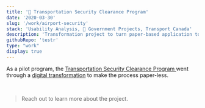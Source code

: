 ```yaml
---
title: '🍁 Transportation Security Clearance Program'
date: '2020-03-30'
slug: '/work/airport-security'
stack: 'Usability Analysis, 🍁 Government Projects, Transport Canada'
description: 'Transformation project to turn paper-based application to digital'
githubRepo: 'testr'
type: "work"  
display: true
---
```


As a pilot program, the [Transportation Security Clearance Program ](https://tc.canada.ca/en/programs/non-funding-programs/transportation-security-clearance-program) went through a [digital transformation](https://tc.canada.ca/en/programs/non-funding-programs/transportation-security-clearance-program/apply-transportation-security-clearance) to make the process paper-less.

<br/>

> Reach out to learn more about the project.